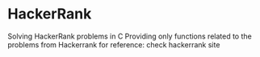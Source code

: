# HackerRank
Solving HackerRank problems in C
Providing only functions related to the problems from Hackerrank
for reference: check hackerrank site
